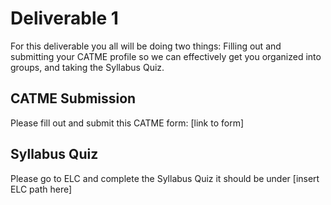 # Deliverable 1

For this deliverable you all will be doing two things: Filling out and submitting your CATME profile so we can effectively get you organized into groups, and taking the Syllabus Quiz.

## CATME Submission

Please fill out and submit this CATME form: [link to form]

## Syllabus Quiz

Please go to ELC and complete the Syllabus Quiz it should be under [insert ELC path here]